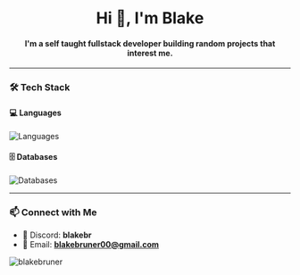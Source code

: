 <h1 align="center">Hi 👋, I'm Blake</h1>
<h4 align="center">I'm a self taught fullstack developer building random projects that interest me.</h4>

---

### 🛠️ Tech Stack

#### 💻 Languages
<p align="left">
  <img src="https://skillicons.dev/icons?i=js,ts,react,html,css" alt="Languages" />
</p>

#### 🗄️ Databases
<p align="left">
  <img src="https://skillicons.dev/icons?i=mongodb,mysql,redis,sqlite" alt="Databases" />
</p>

---

### 📫 Connect with Me

- 💬 Discord: **blakebr**
- 📧 Email: **blakebruner00@gmail.com**

<p align="left">
  <img src="https://komarev.com/ghpvc/?username=blakebruner&label=Profile%20views&color=0e75b6&style=flat" alt="blakebruner" />
</p>
